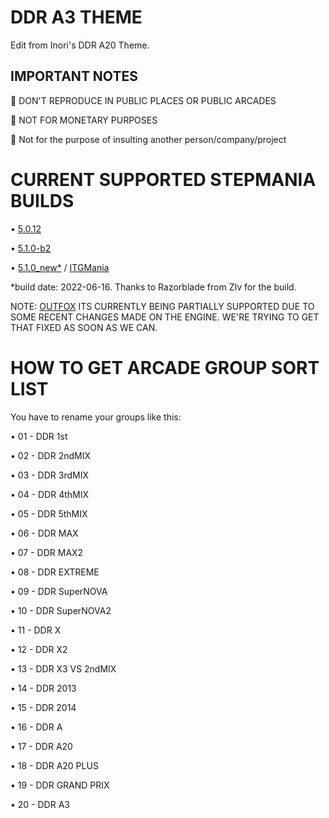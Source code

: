 # DDR A3 THEME

Edit from Inori's DDR A20 Theme.

## IMPORTANT NOTES

🚫 DON'T REPRODUCE IN PUBLIC PLACES OR PUBLIC ARCADES

🚫 NOT FOR MONETARY PURPOSES

🚫 Not for the purpose of insulting another person/company/project

# CURRENT SUPPORTED STEPMANIA BUILDS

• [5.0.12](https://www.stepmania.com/download/)

• [5.1.0-b2](https://github.com/stepmania/stepmania/releases/tag/v5.1.0-b2)

• [5.1.0_new*](https://www.dropbox.com/s/16prwjkgmtfktvb/SM5.1_20220616.zip?dl=0) / [ITGMania](https://www.itgmania.com/)

*build date: 2022-06-16. Thanks to Razorblade from ZIv for the build.

NOTE: [OUTFOX](https://projectoutfox.com/) ITS CURRENTLY BEING PARTIALLY SUPPORTED DUE TO SOME RECENT CHANGES MADE ON THE ENGINE. WE'RE TRYING TO GET THAT FIXED AS SOON AS WE CAN.

# HOW TO GET ARCADE GROUP SORT LIST

You have to rename your groups like this:

• 01 - DDR 1st

• 02 - DDR 2ndMIX

• 03 - DDR 3rdMIX

• 04 - DDR 4thMIX

• 05 - DDR 5thMIX

• 06 - DDR MAX

• 07 - DDR MAX2

• 08 - DDR EXTREME

• 09 - DDR SuperNOVA

• 10 - DDR SuperNOVA2 

• 11 - DDR X

• 12 - DDR X2

• 13 - DDR X3 VS 2ndMIX

• 14 - DDR 2013

• 15 - DDR 2014

• 16 - DDR A

• 17 - DDR A20

• 18 - DDR A20 PLUS

• 19 - DDR GRAND PRIX

• 20 - DDR A3
